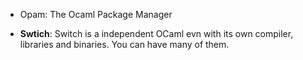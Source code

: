 - Opam: The Ocaml Package Manager

- **Swtich**: Switch is a independent OCaml evn with its own compiler, libraries
  and binaries. You can have many of them.
